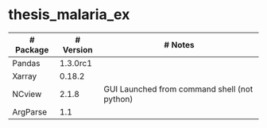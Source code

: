 # thesis_malaria_ex

|  # Package  |  # Version | # Notes                                   |
|------------|-----------|---------------------------------------------|
| Pandas     | 1.3.0rc1  |                                             |
| Xarray     | 0.18.2    |                                             |
| NCview     | 2.1.8     | GUI Launched from command shell (not python)|
| ArgParse   | 1.1       |                                             |
